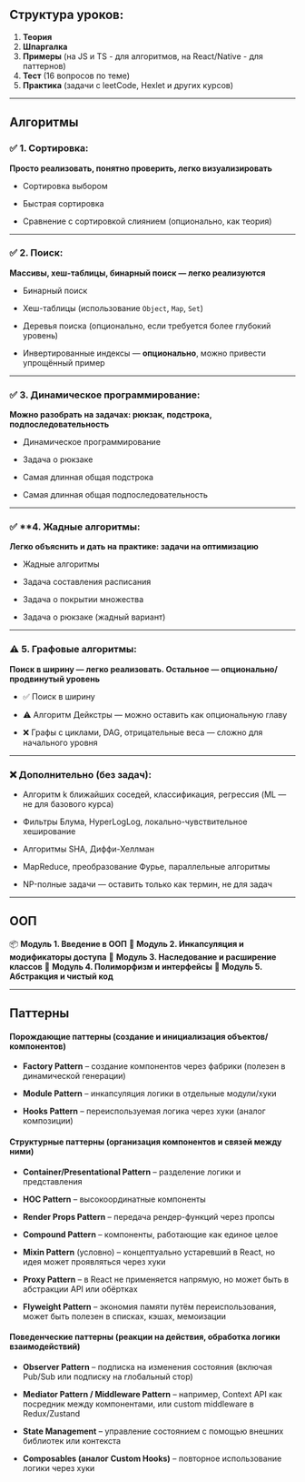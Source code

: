 ## **Структура уроков:**

1. **Теория**
2. **Шпаргалка**
3. **Примеры** (на JS и TS - для алгоритмов, на React/Native - для паттернов)
4. **Тест** (16 вопросов по теме)
5. **Практика** (задачи с leetCode, Hexlet и других курсов)

___

## Алгоритмы

### ✅ **1. Сортировка:**

**Просто реализовать, понятно проверить, легко визуализировать**

- Сортировка выбором
    
- Быстрая сортировка
    
- Сравнение с сортировкой слиянием (опционально, как теория)
    

---

### ✅ **2. Поиск:**

**Массивы, хеш-таблицы, бинарный поиск — легко реализуются**

- Бинарный поиск
    
- Хеш-таблицы (использование `Object`, `Map`, `Set`)
    
- Деревья поиска (опционально, если требуется более глубокий уровень)
    
- Инвертированные индексы — **опционально**, можно привести упрощённый пример
    

---

### ✅ **3. Динамическое программирование:**

**Можно разобрать на задачах: рюкзак, подстрока, подпоследовательность**

- Динамическое программирование
    
- Задача о рюкзаке
    
- Самая длинная общая подстрока
    
- Самая длинная общая подпоследовательность
    

---

### ✅ **4. Жадные алгоритмы:

**Легко объяснить и дать на практике: задачи на оптимизацию**

- Жадные алгоритмы
    
- Задача составления расписания
    
- Задача о покрытии множества
    
- Задача о рюкзаке (жадный вариант)
    

---

### ⚠️ **5. Графовые алгоритмы:**

**Поиск в ширину — легко реализовать. Остальное — опционально/продвинутый уровень**

- ✅ Поиск в ширину
    
- ⚠️ Алгоритм Дейкстры — можно оставить как опциональную главу
    
- ❌ Графы с циклами, DAG, отрицательные веса — сложно для начального уровня
    

---

### ❌ **Дополнительно** (без задач)**:**

- Алгоритм k ближайших соседей, классификация, регрессия (ML — не для базового курса)
    
- Фильтры Блума, HyperLogLog, локально-чувствительное хеширование
    
- Алгоритмы SHA, Диффи-Хеллман
    
- MapReduce, преобразование Фурье, параллельные алгоритмы
    
- NP-полные задачи — оставить только как термин, не для задач

---

## ООП

📦 **Модуль 1. Введение в ООП**
🧱 **Модуль 2. Инкапсуляция и модификаторы доступа**
🧬 **Модуль 3. Наследование и расширение классов**
🧪 **Модуль 4. Полиморфизм и интерфейсы**
🧰 **Модуль 5. Абстракция и чистый код**

___

## Паттерны

#### **Порождающие паттерны** (создание и инициализация объектов/компонентов)

- **Factory Pattern** – создание компонентов через фабрики (полезен в динамической генерации)
    
- **Module Pattern** – инкапсуляция логики в отдельные модули/хуки
    
- **Hooks Pattern** – переиспользуемая логика через хуки (аналог композиции)
    

#### **Структурные паттерны** (организация компонентов и связей между ними)

- **Container/Presentational Pattern** – разделение логики и представления
    
- **HOC Pattern** – высокоординатные компоненты
    
- **Render Props Pattern** – передача рендер-функций через пропсы
    
- **Compound Pattern** – компоненты, работающие как единое целое
    
- **Mixin Pattern** (условно) – концептуально устаревший в React, но идея может проявляться через хуки
    
- **Proxy Pattern** – в React не применяется напрямую, но может быть в абстракции API или обёртках
    
- **Flyweight Pattern** – экономия памяти путём переиспользования, может быть полезен в списках, кэшах, мемоизации
    

#### **Поведенческие паттерны** (реакции на действия, обработка логики взаимодействий)

- **Observer Pattern** – подписка на изменения состояния (включая Pub/Sub или подписку на глобальный стор)
    
- **Mediator Pattern / Middleware Pattern** – например, Context API как посредник между компонентами, или custom middleware в Redux/Zustand
    
- **State Management** – управление состоянием с помощью внешних библиотек или контекста
    
- **Composables (аналог Custom Hooks)** – повторное использование логики через хуки